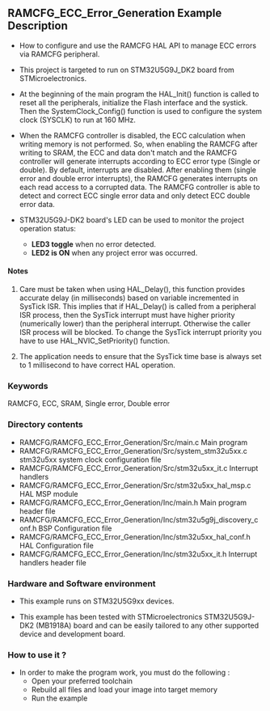## <b>RAMCFG_ECC_Error_Generation Example Description</b>

-   How to configure and use the RAMCFG HAL API to manage ECC errors via RAMCFG peripheral.

-   This project is targeted to run on STM32U5G9J_DK2 board from STMicroelectronics.

-   At the beginning of the main program the HAL_Init() function is called to reset
all the peripherals, initialize the Flash interface and the systick.
Then the SystemClock_Config() function is used to configure the system clock (SYSCLK) to run at 160 MHz.

-   When the RAMCFG controller is disabled, the ECC calculation when writing memory is not performed. So, when enabling
the RAMCFG after writing to SRAM, the ECC and data don't match and the RAMCFG controller will generate interrupts
according to ECC error type (Single or double).
By default, interrupts are disabled. After enabling them (single error and double error interrupts), the
RAMCFG generates interrupts on each read access to a corrupted data.
The RAMCFG controller is able to detect and correct ECC single error data and only detect ECC double error data.

-   STM32U5G9J-DK2 board's LED can be used to monitor the project operation status:
    - **LED3 toggle** when no error detected.
    - **LED2 is ON** when any project error was occurred.

#### <b>Notes</b>

 1. Care must be taken when using HAL_Delay(), this function provides accurate delay (in milliseconds)
    based on variable incremented in SysTick ISR. This implies that if HAL_Delay() is called from
    a peripheral ISR process, then the SysTick interrupt must have higher priority (numerically lower)
    than the peripheral interrupt. Otherwise the caller ISR process will be blocked.
    To change the SysTick interrupt priority you have to use HAL_NVIC_SetPriority() function.

 2. The application needs to ensure that the SysTick time base is always set to 1 millisecond
    to have correct HAL operation.

### <b>Keywords</b>

RAMCFG, ECC, SRAM, Single error, Double error

### <b>Directory contents</b>

-   RAMCFG/RAMCFG_ECC_Error_Generation/Src/main.c                       Main program
-   RAMCFG/RAMCFG_ECC_Error_Generation/Src/system_stm32u5xx.c           stm32u5xx system clock configuration file
-   RAMCFG/RAMCFG_ECC_Error_Generation/Src/stm32u5xx_it.c               Interrupt handlers
-   RAMCFG/RAMCFG_ECC_Error_Generation/Src/stm32u5xx_hal_msp.c          HAL MSP module
-   RAMCFG/RAMCFG_ECC_Error_Generation/Inc/main.h                       Main program header file
-   RAMCFG/RAMCFG_ECC_Error_Generation/Inc/stm32u5g9j_discovery_conf.h  BSP Configuration file
-   RAMCFG/RAMCFG_ECC_Error_Generation/Inc/stm32u5xx_hal_conf.h         HAL Configuration file
-   RAMCFG/RAMCFG_ECC_Error_Generation/Inc/stm32u5xx_it.h               Interrupt handlers header file

### <b>Hardware and Software environment</b>

-   This example runs on STM32U5G9xx devices.

-   This example has been tested with STMicroelectronics STM32U5G9J-DK2 (MB1918A)
    board and can be easily tailored to any other supported device
    and development board.

### <b>How to use it ?</b>

-   In order to make the program work, you must do the following :
    -   Open your preferred toolchain
    -   Rebuild all files and load your image into target memory
    -   Run the example

